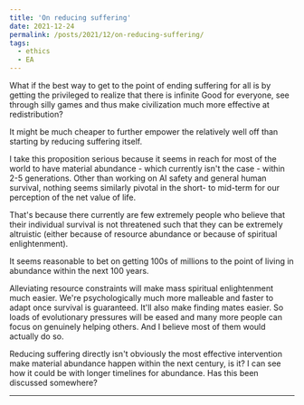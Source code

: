 ```yaml
---
title: 'On reducing suffering'
date: 2021-12-24
permalink: /posts/2021/12/on-reducing-suffering/
tags:
  - ethics
  - EA
---
```


What if the best way to get to the point of ending suffering for all is by getting the privileged to realize that there is infinite Good for everyone, see through silly games and thus make civilization much more effective at redistribution?

It might be much cheaper to further empower the relatively well off than starting by reducing suffering itself.

I take this proposition serious because it seems in reach for most of the world to have material abundance - which currently isn't the case - within 2-5 generations. Other than working on AI safety and general human survival, nothing seems similarly pivotal in the short- to mid-term for our perception of the net value of life.

That's because there currently are few extremely people who believe that their individual survival is not threatened such that they can be extremely altruistic (either because of resource abundance or because of spiritual enlightenment).

It seems reasonable to bet on getting 100s of millions to the point of living in abundance within the next 100 years.

Alleviating resource constraints will make mass spiritual enlightenment much easier. We're psychologically much more malleable and faster to adapt once survival is guaranteed. It'll also make finding mates easier. So loads of evolutionary pressures will be eased and many more people can focus on genuinely helping others. And I believe most of them would actually do so.

Reducing suffering directly isn't obviously the most effective intervention make material abundance happen within the next century, is it? I can see how it could be with longer timelines for abundance. Has this been discussed somewhere?

------
